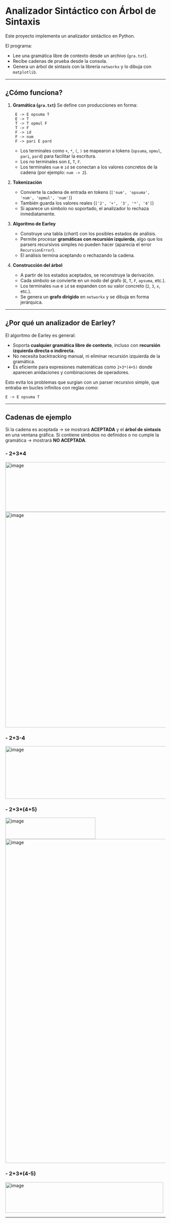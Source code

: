 # Analizador Sintáctico con Árbol de Sintaxis

Este proyecto implementa un analizador sintáctico en Python.

El programa:

* Lee una gramática libre de contexto desde un archivo (`gra.txt`).
* Recibe cadenas de prueba desde la consola.
* Genera un árbol de sintaxis con la librería `networkx` y lo dibuja con `matplotlib`.

---

## ¿Cómo funciona?

1. **Gramática (`gra.txt`)**
   Se define con producciones en forma:

   ```
    E -> E opsuma T
    E -> T
    T -> T opmul F
    T -> F
    F -> id
    F -> num
    F -> pari E pard
   ```

   * Los terminales como `+`, `*`, `(`, `)` se mapearon a tokens (`opsuma`, `opmul`, `pari`, `pard`) para facilitar la escritura.
   * Los no terminales son `E`, `T`, `F`.
   * Los terminales `num` e `id` se conectan a los valores concretos de la cadena (por ejemplo: `num -> 2`).

2. **Tokenización**

   * Convierte la cadena de entrada en tokens (`['num', 'opsuma', 'num', 'opmul', 'num']`)
   * También guarda los valores reales (`['2', '+', '3', '*', '4']`)
   * Si aparece un símbolo no soportado, el analizador lo rechaza inmediatamente.

3. **Algoritmo de Earley**

   * Construye una tabla (*chart*) con los posibles estados de análisis.
   * Permite procesar **gramáticas con recursión izquierda**, algo que los parsers recursivos simples no pueden hacer (aparecía el error `RecursionError`).
   * El análisis termina aceptando o rechazando la cadena.

4. **Construcción del árbol**

   * A partir de los estados aceptados, se reconstruye la derivación.
   * Cada símbolo se convierte en un nodo del grafo (`E`, `T`, `F`, `opsuma`, etc.).
   * Los terminales `num` e `id` se expanden con su valor concreto (`2`, `3`, `x`, etc.).
   * Se genera un **grafo dirigido** en `networkx` y se dibuja en forma jerárquica.

---

## ¿Por qué un analizador de Earley?

El algoritmo de Earley es general:

* Soporta **cualquier gramática libre de contexto**, incluso con **recursión izquierda directa o indirecta**.
* No necesita backtracking manual, ni eliminar recursión izquierda de la gramática.
* Es eficiente para expresiones matemáticas como `2+3*(4+5)` donde aparecen anidaciones y combinaciones de operadores.

Esto evita los problemas que surgían con un parser recursivo simple, que entraba en bucles infinitos con reglas como:

```
E -> E opsuma T
```

---

## Cadenas de ejemplo

Si la cadena es aceptada → se mostrará **ACEPTADA** y el **árbol de sintaxis** en una ventana gráfica. Si contiene símbolos no definidos o no cumple la gramática → mostrará **NO ACEPTADA**.

### - 2+3*4

<img width="1183" height="156" alt="image" src="https://github.com/user-attachments/assets/b3d3070e-3ba8-4c3e-9c61-95463a580627" />

<img width="794" height="676" alt="image" src="https://github.com/user-attachments/assets/a4cea61d-6a5b-41d8-afcf-ae9793b9d513" />

### - 2+3-4

<img width="1224" height="165" alt="image" src="https://github.com/user-attachments/assets/96219ee2-5691-47c2-b621-996711da6789" />

### - 2+3*(4+5)

<img width="283" height="67" alt="image" src="https://github.com/user-attachments/assets/23a43493-81ec-410e-8393-78ff841c0b23" />


<img width="1917" height="1016" alt="image" src="https://github.com/user-attachments/assets/a76f8e68-54e8-4649-8a5f-8f95b06b5661" />

### - 2+3*(4-5)

<img width="496" height="96" alt="image" src="https://github.com/user-attachments/assets/3c5e7870-8e3a-4509-8f29-d38f91c85a9c" />


---
